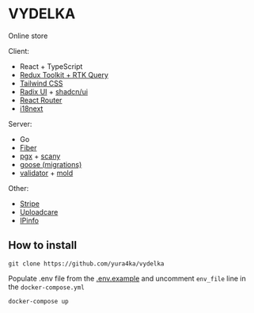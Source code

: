 # VYDELKA

Online store

Client:

- React + TypeScript
- [Redux Toolkit + RTK Query](https://redux-toolkit.js.org/)
- [Tailwind CSS](https://tailwindcss.com/)
- [Radix UI](https://www.radix-ui.com/primitives) + [shadcn/ui](https://ui.shadcn.com/)
- [React Router](https://reactrouter.com/en/main)
- [i18next](https://react.i18next.com/)

Server:

- Go
- [Fiber](https://github.com/gofiber/fiber)
- [pgx](https://github.com/jackc/pgx) + [scany](https://github.com/georgysavva/scany)
- [goose (migrations)](https://github.com/pressly/goose)
- [validator](https://github.com/go-playground/validator) + [mold](https://github.com/go-playground/mold)

Other:

- [Stripe](https://stripe.com/)
- [Uploadcare](https://uploadcare.com/)
- [IPinfo](https://github.com/ipinfo/go)

## How to install

```
git clone https://github.com/yura4ka/vydelka
```

Populate .env file from the [.env.example](./.env.example) and uncomment `env_file` line in the `docker-compose.yml`

```
docker-compose up
```
